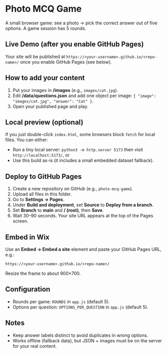 # Photo MCQ Game

A small browser game: see a photo → pick the correct answer out of five options. A game session has 5 rounds.

## Live Demo (after you enable GitHub Pages)
Your site will be published at `https://<your-username>.github.io/<repo-name>/` once you enable GitHub Pages (see below).

## How to add your content
1. Put your images in **/images** (e.g., `images/cat.jpg`).
2. Edit **/data/questions.json** and add one object per image: `{ "image": "images/cat.jpg", "answer": "Cat" }`.
3. Open your published page and play.

## Local preview (optional)
If you just double-click `index.html`, some browsers block `fetch` for local files. You can either:
- Run a tiny local server: `python3 -m http.server 5173` then visit `http://localhost:5173/`, or
- Use this build as-is (it includes a small embedded dataset fallback).

## Deploy to GitHub Pages
1. Create a new repository on GitHub (e.g., `photo-mcq-game`).
2. Upload all files in this folder.
3. Go to **Settings → Pages**.
4. Under **Build and deployment**, set **Source** to **Deploy from a branch**.
5. Set **Branch** to **main** and **/ (root)**, then **Save**.
6. Wait 30–90 seconds. Your site URL appears at the top of the Pages screen.

## Embed in Wix
Use an **Embed → Embed a site** element and paste your GitHub Pages URL, e.g.:
```
https://<your-username>.github.io/<repo-name>/
```
Resize the frame to about 900×700.

## Configuration
- Rounds per game: `ROUNDS` in `app.js` (default 5).
- Options per question: `OPTIONS_PER_QUESTION` in `app.js` (default 5).

## Notes
- Keep answer labels distinct to avoid duplicates in wrong options.
- Works offline (fallback data), but JSON + images must be on the server for your real content.

